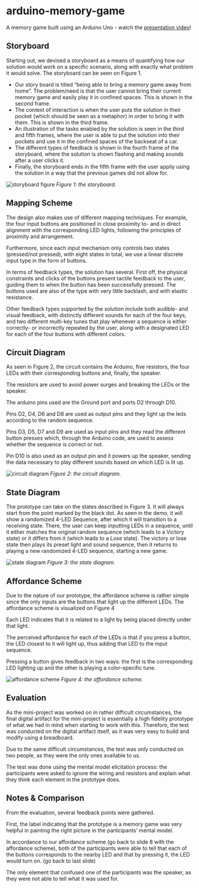 # arduino-memory-game
A memory game built using an Arduino Uno - watch the [presentation video](https://www.youtube.com/watch?v=J5NjgtZ_BkU)!

## Storyboard
Starting out, we devised a storyboard as a means of quantifying how our solution would work on a specific scenario, along with exactly what problem it would solve. The storyboard can be seen on Figure 1.

* Our story board is titled “being able to bring a memory game away from home”.
The problem/need is that the user cannot bring their current memory game and easily play it in confined spaces. This is shown in the second frame.
* The context of interaction is when the user puts the solution in their pocket (which should be seen as a metaphor) in order to bring it with them. This is shown in the third frame.
* An illustration of the tasks enabled by the solution is seen in the third and fifth frames, where the user is able to put the solution into their pockets and use it in the confined spaces of the backseat of a car.
* The different types of feedback is shown in the fourth frame of the storyboard, where the solution is shown flashing and making sounds after a user clicks it.
* Finally, the storyboard ends in the fifth frame with the user appily using the solution in a way that the previous games did not allow for.

![storyboard figure](https://uc8518aa3373166649fb73898fe0.dl.dropboxusercontent.com/cd/0/inline/A2pk-JZPhyjEfuQto_JoxzB5etvXUB5PHJJmADeaOpshwW_JVheOZv9RkygAGTEiJr22eXx6uSMQKq-VkxG2U8IF801WYSsc19M0MY4WXMxmGIv0ZHaXuie10jdvtuXLzXM/file#)
_Figure 1: the storyboard._

## Mapping Scheme
The design also makes use of different mapping techniques. For example, the four input buttons are positioned in close proximity to- and in direct alignment with the corresponding LED lights, following the principles of proximity and arrangement.

Furthermore, since each input mechanism only controls two states (pressed/not pressed), with eight states in total, we use a linear discrete input type in the form of buttons.

In terms of feedback types, the solution has several. First off, the physical constraints and clicks of the buttons present tactile feedback to the user, guiding them to when the button has been successfully pressed. The buttons used are also of the type with very little backlash, and with elastic resistance.

Other feedback types supported by the solution include both audible- and visual feedback, with distinctly different sounds for each of the four keys, and two different multi-key tunes that play whenever a sequence is either correctly- or incorrectly repeated by the user, along with a designated LED for each of the four buttons with different colors.

## Circuit Diagram
As seen in Figure 2, the circuit contains the Arduino, five resistors, the four LEDs with their corresponding buttons and, finally, the speaker. 

The resistors are used to avoid power surges and breaking the LEDs or the speaker. 

The arduino pins used are the Ground port and ports D2 through D10. 

Pins D2, D4, D6 and D8 are used as output pins and they light up the leds according to the random sequence.  

Pins D3, D5, D7 and D9 are used as input pins and they read the different button presses which, through the Arduino code, are used to assess whether the sequence is correct or not.

Pin D10 is also used as an output pin and it powers up the speaker, sending the data necessary to play different sounds based on which LED is lit up.

![circuit diagram](https://uc037ce050420471928ddce3ca80.dl.dropboxusercontent.com/cd/0/inline/A2qmFyr683Zd_z1kd92yFeqqYR1pt5anEFH2DvBs8NIcWHMGlmFGNXCFqpeRHahKNDyeyb3eYMyE-Jcb535cQZI45bzyPdb9ChdG0W5-b0_M8fODlSRYPcucBZoTynmPtk8/file#)
_Figure 2: the circuit diagram._

## State Diagram
The prototype can take on the states described in Figure 3.
It will always start from the point marked by the black dot. As seen in the demo, it will show a randomized 4-LED Sequence, after which it will transition to a receiving state. There, the user can keep inputting LEDs in a sequence, until it either matches the original random sequence (which leads to a Victory state) or it differs from it (which leads to a Lose state). The victory or lose state then plays its preset light and sound sequence, then it returns to playing a new randomized 4-LED sequence, starting a new game.

![state diagram](https://uc4fe3c16c9cc19210d982f35a7c.dl.dropboxusercontent.com/cd/0/inline/A2pJXadoTmjQfLEUO9mzXbGe01SA0-myYBesT3rzcTeQpQwaTbCRX3MmFaPqYLLM0WAbIrkceEPQKo5SrQOlGoQVYPnyCpqJU4M273VLKRajvKm0TLPJOVJwlfUN68X3zNU/file#)
_Figure 3: the state diagram._

## Affordance Scheme
Due to the nature of our prototype, the affordance scheme is rather simple since the only inputs are the buttons that light up the different LEDs. The affordance scheme is visualized on Figure 4

Each LED indicates that it is related to a light by being placed directly under that light.

The perceived affordance for each of the LEDs is that if you press a button, the LED closest to it will light up, thus adding that LED to the input sequence.

Pressing a button gives feedback in two ways: the first is the corresponding LED lighting up and the other is playing a color-specific tune.

![affordance scheme](https://uce32e4b3e49db0931e21e695ec1.dl.dropboxusercontent.com/cd/0/inline/A2p10tZL4iSOsJBEqQCuVAH2DsdVXEOI1m5n0YZvMnC64akbFVe-RTOzaSgu80z8bbaLPkUwlnX0N2Ya1f0wB66gGfT19Q8yPJDZvBT0Y4Pw1Na5ITcTTn9DJBhL85q48_I/file#)
_Figure 4: the affordance scheme._

## Evaluation
As the mini-project was worked on in rather difficult circumstances, the final digital artifact for the mini-project is essentially a high fidelity prototype of what we had in mind when starting to work with this. Therefore, the test was conducted on the digital artifact itself, as it was very easy to build and modify using a breadboard.

Due to the same difficult circumstances, the test was only conducted on two people, as they were the only ones available to us.

The test was done using the mental model elicitation process: the participants were asked to ignore the wiring and resistors and explain what they think each element in the prototype does.

## Notes & Comparison
From the evaluation, several feedback points were gathered. 

First, the label indicating that the prototype is a memory game was very helpful in painting the right picture in the participants’ mental model.

In accordance to our affordance scheme (go back to slide 8 with the affordance scheme), both of the participants were able to tell that each of the buttons corresponds to the nearby LED and that by pressing it, the LED would turn on. (go back to last slide)

The only element that confused one of the participants was the speaker, as they were not able to tell what it was used for.
